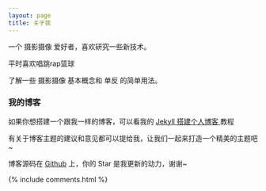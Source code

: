 ```yaml
---
layout: page
title: 关于我 
---
```


一个 摄影摄像 爱好者，喜欢研究一些新技术。
<p>
平时喜欢唱跳rap篮球
<p>
了解一些 摄影摄像 基本概念和 单反 的简单用法。

<p>

<h3> 我的博客 </h3>  


<p>

如果你想搭建一个跟我一样的博客，可以看我的 
<a href="/2016/10/jekyll_tutorials1/"> Jekyll 搭建个人博客 </a>
教程

<p>

有关于博客主题的建议和意见都可以提给我，让我们一起来打造一个精美的主题吧~ 

<p> 

博客源码在 <a target="_blank" href='https://github.com/leopardpan/leopardpan.github.io/'>Github</a> 上，你的 Star 是我更新的动力，谢谢~

<p> 

<p> 

<p> 


{% include comments.html %}

